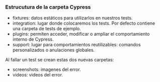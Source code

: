 ### Estrucutura de la carpeta Cypress

* fixtures: datos estáticos para utilizarlos en nuestros tests.
* integration: lugar donde colocaremos los tests. Por defecto contiene una carpeta de tests de ejemplo. 
* plugins: permíten acceder, modificar o ampliar el comportamiento interno de Cypress.
* support: lugar para comportamientos reutilizables: comandos personalizados o anulaciones globales. 

Al fallar un test se crean estas dos nuevas carpetas:

* screenshots: imagenes del error.
* videos: videos del error. 
 